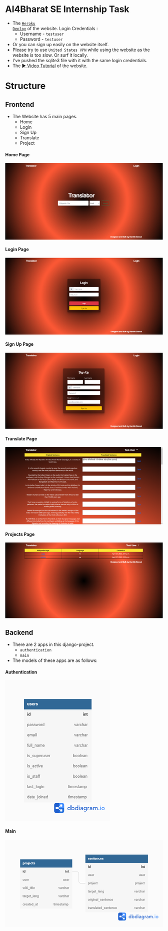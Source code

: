 # AI4Bharat SE Internship Task
* The <code>[Heroku Deploy](https://translate-ai4bharat.herokuapp.com/)</code> of the website. Login Credentials :
  * Username - <code>testuser</code>
  * Password - <code>testuser</code>
* Or you can sign up easily on the website itself.
* Please try to use <code>United States VPN</code> while using the website as the website is too slow. Or surf it locally.
* I've pushed the sqlite3 file with it with the same login credentials.
* The [▶️ Video Tutorial](https://www.youtube.com/watch?v=DZBwttD9NrI) of the website.
# Structure
## Frontend
* The Website has 5 main pages.
  * Home
  * Login
  * Sign Up
  * Translate
  * Project

#### Home Page
![home_page](resources/1.png)

#### Login Page
![login_page](resources/2.png)

#### Sign Up Page
![signup_page](resources/3.png)

#### Translate Page
![translate_page](resources/4.png)

#### Projects Page
![projects_page](resources/5.png)

## Backend
* There are 2 apps in this django-project.
  * <code>authentication</code>
  * <code>main</code>
* The models of these apps are as follows:

#### Authentication
![auth](resources/7.png)

#### Main
![main](resources/6.png)
